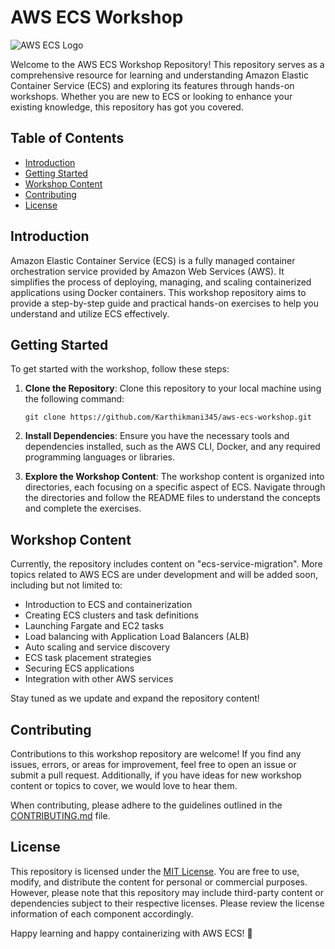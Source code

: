 # AWS ECS Workshop

![AWS ECS Logo](https://repository-images.githubusercontent.com/234512673/93c58680-5946-11ea-976c-b2a1f76e81ab)

Welcome to the AWS ECS Workshop Repository! This repository serves as a comprehensive resource for learning and understanding Amazon Elastic Container Service (ECS) and exploring its features through hands-on workshops. Whether you are new to ECS or looking to enhance your existing knowledge, this repository has got you covered.

## Table of Contents

- [Introduction](#introduction)
- [Getting Started](#getting-started)
- [Workshop Content](#workshop-content)
- [Contributing](#contributing)
- [License](#license)

## Introduction

Amazon Elastic Container Service (ECS) is a fully managed container orchestration service provided by Amazon Web Services (AWS). It simplifies the process of deploying, managing, and scaling containerized applications using Docker containers. This workshop repository aims to provide a step-by-step guide and practical hands-on exercises to help you understand and utilize ECS effectively.

## Getting Started

To get started with the workshop, follow these steps:

1. **Clone the Repository**: Clone this repository to your local machine using the following command:

   ```
   git clone https://github.com/Karthikmani345/aws-ecs-workshop.git
   ```

2. **Install Dependencies**: Ensure you have the necessary tools and dependencies installed, such as the AWS CLI, Docker, and any required programming languages or libraries.

3. **Explore the Workshop Content**: The workshop content is organized into directories, each focusing on a specific aspect of ECS. Navigate through the directories and follow the README files to understand the concepts and complete the exercises.

## Workshop Content

Currently, the repository includes content on "ecs-service-migration". More topics related to AWS ECS are under development and will be added soon, including but not limited to:

- Introduction to ECS and containerization
- Creating ECS clusters and task definitions
- Launching Fargate and EC2 tasks
- Load balancing with Application Load Balancers (ALB)
- Auto scaling and service discovery
- ECS task placement strategies
- Securing ECS applications
- Integration with other AWS services

Stay tuned as we update and expand the repository content!

## Contributing

Contributions to this workshop repository are welcome! If you find any issues, errors, or areas for improvement, feel free to open an issue or submit a pull request. Additionally, if you have ideas for new workshop content or topics to cover, we would love to hear them.

When contributing, please adhere to the guidelines outlined in the [CONTRIBUTING.md](CONTRIBUTING.md) file.

## License

This repository is licensed under the [MIT License](LICENSE). You are free to use, modify, and distribute the content for personal or commercial purposes. However, please note that this repository may include third-party content or dependencies subject to their respective licenses. Please review the license information of each component accordingly.

Happy learning and happy containerizing with AWS ECS! 🚀
